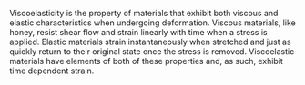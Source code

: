 Viscoelasticity is the property of materials that exhibit both viscous and elastic characteristics when undergoing deformation. Viscous materials, like honey, resist shear flow and strain linearly with time when a stress is applied. Elastic materials strain instantaneously when stretched and just as quickly return to their original state once the stress is removed. Viscoelastic materials have elements of both of these properties and, as such, exhibit time dependent strain.
